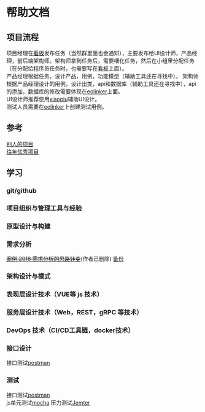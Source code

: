 # 帮助文档

## 项目流程

项目经理在[看板](https://github.com/orgs/sysu-change/projects)发布任务（当然群里面也会通知），主要发布给UI设计师，产品经理，前后端架构师。架构师拿到任务后，需要细化任务，然后在小组里分配任务（在分配给程序员任务时，也需要写在[看板](https://github.com/orgs/sysu-change/projects)上面）。   
产品经理根据任务，设计产品，用例，功能模型（辅助工具还在寻找中）。
架构师根据产品经理设计的用例，设计出类，api和数据库（辅助工具还在寻找中），api的添加，数据库的修改需要体现在[eolinker](https://www.eolinker.com)上面。  
UI设计师推荐使用[xiaopiu](https://www.xiaopiu.com)辅助UI设计。   
测试人员需要在[eolinker](https://www.eolinker.com)上创建测试用例。


## 参考
[别人的项目](https://shimo.im/sheets/tDtyTJC1uCM31pyy/MODOC)  
[往年优秀项目](https://sysu-swsad.github.io/swad-guide/00-project-intro)  



## 学习
### git/github
### 项目组织与管理工具与经验
### 原型设计与构建
### 需求分析
~~[案例 2018 需求分析的思路转变](https://blog.csdn.net/qq_34112279/article/details/80954526)~~(作者已删除)
[备份](需求思路的转变.md)
### 架构设计与模式
### 表现层设计技术（VUE等 js 技术）
### 服务层设计技术（Web，REST，gRPC 等技术）
### DevOps 技术（CI/CD工具链，docker技术）
### 接口设计
接口测试[postman](https://www.getpostman.com/)  
### 测试
接口测试[postman](https://www.getpostman.com/)  
js单元测试[mocha](https://mochajs.org/)
压力测试[Jemter](http://jmeter.apache.org/)

